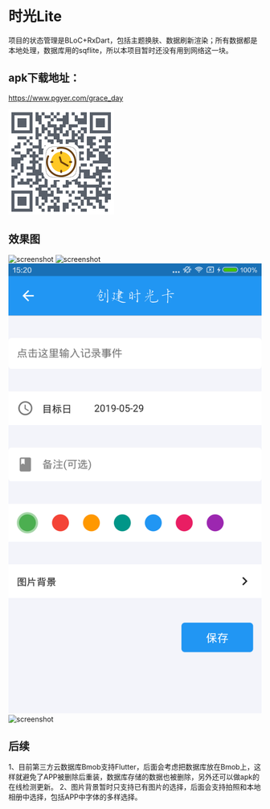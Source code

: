 # 时光Lite

项目的状态管理是BLoC+RxDart，包括主题换肤、数据刷新渲染；所有数据都是本地处理，数据库用的sqflite，所以本项目暂时还没有用到网络这一块。

## apk下载地址：
https://www.pgyer.com/grace_day

![screenshot](./screenshot/download.png)

## 效果图
![screenshot](./screenshot/sh1.png)  ![screenshot](./screenshot/sh2.png)
![screenshot](./screenshot/sh3.png)  ![screenshot](./screenshot/sh4.png)

## 后续
1、目前第三方云数据库Bmob支持Flutter，后面会考虑把数据库放在Bmob上，这样就避免了APP被删除后重装，数据库存储的数据也被删除，另外还可以做apk的在线检测更新。
2、图片背景暂时只支持已有图片的选择，后面会支持拍照和本地相册中选择，包括APP中字体的多样选择。
